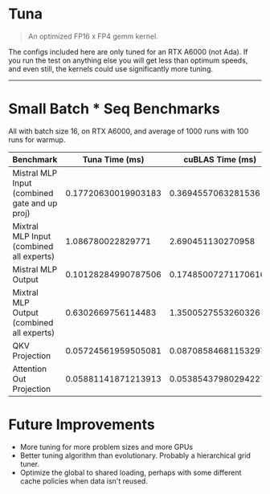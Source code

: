 # Tuna

> An optimized FP16 x FP4 gemm kernel.

The configs included here are only tuned for an RTX A6000 (not Ada). If you run the test on anything else you will get less than optimum speeds, and even still, the kernels could use significantly more tuning.

---

# Small Batch \* Seq Benchmarks

All with batch size 16, on RTX A6000, and average of 1000 runs with 100 runs for warmup.

| Benchmark                                     | Tuna Time (ms)      | cuBLAS Time (ms)     |
| --------------------------------------------- | ------------------- | -------------------- |
| Mistral MLP Input (combined gate and up proj) | 0.17720630019903183 | 0.3694557063281536   |
| Mixtral MLP Input (combined all experts)      | 1.086780022829771   | 2.690451130270958    |
| Mistral MLP Output                            | 0.10128284990787506 | 0.17485007271170616  |
| Mixtral MLP Output (combined all experts)     | 0.6302669756114483  | 1.3500527553260326   |
| QKV Projection                                | 0.05724561959505081 | 0.08708584681153297  |
| Attention Out Projection                      | 0.05881141871213913 | 0.053854379802942276 |

# Future Improvements

- More tuning for more problem sizes and more GPUs
- Better tuning algorithm than evolutionary. Probably a hierarchical grid tuner.
- Optimize the global to shared loading, perhaps with some different cache policies when data isn't reused.
